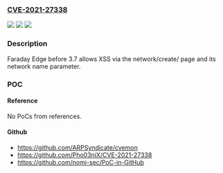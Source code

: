 ### [CVE-2021-27338](https://cve.mitre.org/cgi-bin/cvename.cgi?name=CVE-2021-27338)
![](https://img.shields.io/static/v1?label=Product&message=n%2Fa&color=blue)
![](https://img.shields.io/static/v1?label=Version&message=n%2Fa&color=blue)
![](https://img.shields.io/static/v1?label=Vulnerability&message=n%2Fa&color=brighgreen)

### Description

Faraday Edge before 3.7 allows XSS via the network/create/ page and its network name parameter.

### POC

#### Reference
No PoCs from references.

#### Github
- https://github.com/ARPSyndicate/cvemon
- https://github.com/Pho03niX/CVE-2021-27338
- https://github.com/nomi-sec/PoC-in-GitHub

